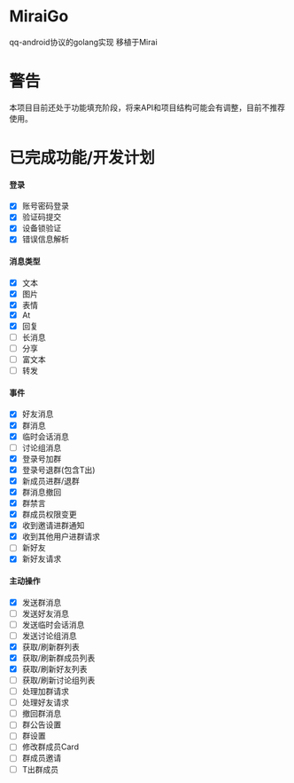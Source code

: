 # MiraiGo
qq-android协议的golang实现 移植于Mirai

# 警告
本项目目前还处于功能填充阶段，将来API和项目结构可能会有调整，目前不推荐使用。

# 已完成功能/开发计划
#### 登录
- [x] 账号密码登录
- [x] 验证码提交
- [x] 设备锁验证
- [x] 错误信息解析

#### 消息类型
- [x] 文本
- [x] 图片
- [x] 表情
- [x] At
- [x] 回复
- [ ] 长消息
- [ ] 分享
- [ ] 富文本
- [ ] 转发

#### 事件
- [x] 好友消息
- [x] 群消息
- [x] 临时会话消息
- [ ] 讨论组消息
- [x] 登录号加群
- [x] 登录号退群(包含T出)
- [x] 新成员进群/退群
- [x] 群消息撤回 
- [x] 群禁言
- [x] 群成员权限变更
- [x] 收到邀请进群通知
- [x] 收到其他用户进群请求
- [ ] 新好友
- [x] 新好友请求

#### 主动操作
- [x] 发送群消息
- [ ] 发送好友消息
- [ ] 发送临时会话消息
- [ ] 发送讨论组消息
- [x] 获取/刷新群列表
- [x] 获取/刷新群成员列表
- [x] 获取/刷新好友列表
- [ ] 获取/刷新讨论组列表
- [ ] 处理加群请求
- [ ] 处理好友请求
- [ ] 撤回群消息
- [ ] 群公告设置
- [ ] 群设置
- [ ] 修改群成员Card
- [ ] 群成员邀请
- [ ] T出群成员

